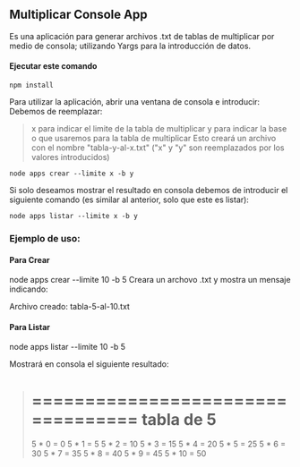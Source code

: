 
## Multiplicar Console App

Es una aplicación para generar archivos .txt de tablas de multiplicar por medio de consola; utilizando Yargs para la introducción de datos.

#### Ejecutar este comando
````
npm install
````

Para utilizar la aplicación, abrir una ventana de consola e introducir:
Debemos de reemplazar:
>x para indicar el limite de la tabla de multiplicar
>y para indicar la base o que usaremos para la tabla de multiplicar
Esto creará un archivo con el nombre "tabla-y-al-x.txt" ("x" y "y" son reemplazados por los valores introducidos)
````
node apps crear --limite x -b y
````

Si solo deseamos mostrar el resultado en consola debemos de introducir el siguiente comando (es similar al anterior, solo que este es listar):
````
node apps listar --limite x -b y
````

### Ejemplo de uso:

#### Para Crear
node apps crear --limite 10 -b 5
Creara un archovo .txt y mostra un mensaje indicando:

Archivo creado: tabla-5-al-10.txt

#### Para Listar
node apps listar --limite 10 -b 5

Mostrará en consola el siguiente resultado:

>==================================
>tabla de 5
>==================================
>5 * 0 = 0
>5 * 1 = 5
>5 * 2 = 10
>5 * 3 = 15
>5 * 4 = 20
>5 * 5 = 25
>5 * 6 = 30
>5 * 7 = 35
>5 * 8 = 40
>5 * 9 = 45
>5 * 10 = 50

